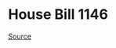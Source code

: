 # House Bill 1146

[Source](http://lawfilesext.leg.wa.gov/biennium/2023-24/Pdf/Bills/House%20Bills/1146.pdf)